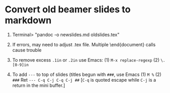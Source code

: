#  Convert old beamer slides to markdown

1. Terminal> "pandoc -o newslides.md oldslides.tex"

1. If errors, may need to adjust .tex file. Multiple \end{document} calls cause trouble

1. To remove excess `.1in` or `.2in` use Emacs: (1) `M-x replace-regexp` (2) `\.[0-9]in`

1. To add `---` to top of slides (titles begun with `###`, use Emacs (1) `M %` (2) `###` Ret `--- C-q C-j C-q C-j ##` [`C-q` is quoted escape while `C-j` is a return in the mini buffer.]

